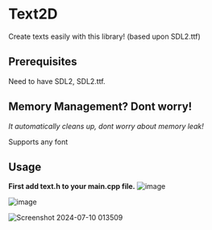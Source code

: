 # Text2D
Create texts easily with this library! (based upon SDL2.ttf)

## Prerequisites
Need to have SDL2, SDL2.ttf.

## Memory Management? Dont worry!
*It automatically cleans up, dont worry about memory leak!*

Supports any font

## Usage

**First add text.h to your main.cpp file.**
![image](https://github.com/R3KT69/Text2D/assets/74340727/1cdcf715-4ac7-42f6-b73e-b55a5b66a948)

![image](https://github.com/R3KT69/Text2D/assets/74340727/ce42496b-4340-407a-b8c4-ca214d48f259)

![Screenshot 2024-07-10 013509](https://github.com/R3KT69/Text2D/assets/74340727/b411c94e-be33-469e-aa33-971617a1ac0d)


